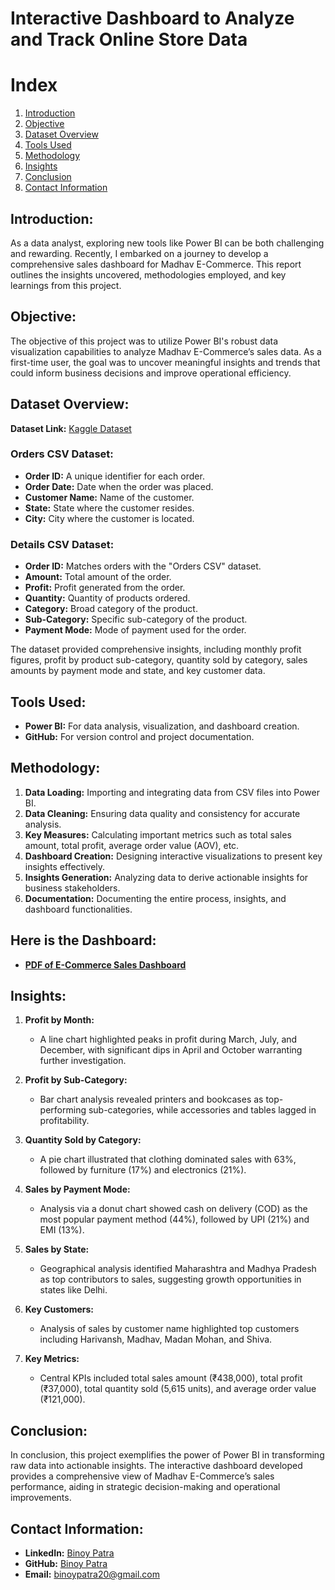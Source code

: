 # Interactive Dashboard to Analyze and Track Online Store Data

# Index

1. [Introduction](#introduction)
2. [Objective](#objective)
3. [Dataset Overview](#dataset-overview)
4. [Tools Used](#tools-used)
5. [Methodology](#methodology)
6. [Insights](#insights)
7. [Conclusion](#conclusion)
8. [Contact Information](#contact-information)

## Introduction:
As a data analyst, exploring new tools like Power BI can be both challenging and rewarding. Recently, I embarked on a journey to develop a comprehensive sales dashboard for Madhav E-Commerce. This report outlines the insights uncovered, methodologies employed, and key learnings from this project.

## Objective:
The objective of this project was to utilize Power BI's robust data visualization capabilities to analyze Madhav E-Commerce’s sales data. As a first-time user, the goal was to uncover meaningful insights and trends that could inform business decisions and improve operational efficiency.

## Dataset Overview:
**Dataset Link:** [Kaggle Dataset](https://www.kaggle.com/datasets/mohammadkaiftahir/madhav-store-dataset)

### Orders CSV Dataset:
- **Order ID:** A unique identifier for each order.
- **Order Date:** Date when the order was placed.
- **Customer Name:** Name of the customer.
- **State:** State where the customer resides.
- **City:** City where the customer is located.

### Details CSV Dataset:
- **Order ID:** Matches orders with the "Orders CSV" dataset.
- **Amount:** Total amount of the order.
- **Profit:** Profit generated from the order.
- **Quantity:** Quantity of products ordered.
- **Category:** Broad category of the product.
- **Sub-Category:** Specific sub-category of the product.
- **Payment Mode:** Mode of payment used for the order.

The dataset provided comprehensive insights, including monthly profit figures, profit by product sub-category, quantity sold by category, sales amounts by payment mode and state, and key customer data.

## Tools Used:
- **Power BI:** For data analysis, visualization, and dashboard creation.
- **GitHub:** For version control and project documentation.

## Methodology:
1. **Data Loading:** Importing and integrating data from CSV files into Power BI.
2. **Data Cleaning:** Ensuring data quality and consistency for accurate analysis.
3. **Key Measures:** Calculating important metrics such as total sales amount, total profit, average order value (AOV), etc.
4. **Dashboard Creation:** Designing interactive visualizations to present key insights effectively.
5. **Insights Generation:** Analyzing data to derive actionable insights for business stakeholders.
6. **Documentation:** Documenting the entire process, insights, and dashboard functionalities.

## Here is the Dashboard: 
- **[PDF of E-Commerce Sales Dashboard]()**
## Insights:
1. **Profit by Month:**
   - A line chart highlighted peaks in profit during March, July, and December, with significant dips in April and October warranting further investigation.

2. **Profit by Sub-Category:**
   - Bar chart analysis revealed printers and bookcases as top-performing sub-categories, while accessories and tables lagged in profitability.

3. **Quantity Sold by Category:**
   - A pie chart illustrated that clothing dominated sales with 63%, followed by furniture (17%) and electronics (21%).

4. **Sales by Payment Mode:**
   - Analysis via a donut chart showed cash on delivery (COD) as the most popular payment method (44%), followed by UPI (21%) and EMI (13%).

5. **Sales by State:**
   - Geographical analysis identified Maharashtra and Madhya Pradesh as top contributors to sales, suggesting growth opportunities in states like Delhi.

6. **Key Customers:**
   - Analysis of sales by customer name highlighted top customers including Harivansh, Madhav, Madan Mohan, and Shiva.

7. **Key Metrics:**
   - Central KPIs included total sales amount (₹438,000), total profit (₹37,000), total quantity sold (5,615 units), and average order value (₹121,000).

## Conclusion:
In conclusion, this project exemplifies the power of Power BI in transforming raw data into actionable insights. The interactive dashboard developed provides a comprehensive view of Madhav E-Commerce’s sales performance, aiding in strategic decision-making and operational improvements.

## Contact Information:
- **LinkedIn:** [Binoy Patra](https://www.linkedin.com/in/binoy-patra-b9277b1b2?utm_source=share&utm_campaign=share_via&utm_content=profile&utm_medium=android_app)
- **GitHub:** [Binoy Patra](https://github.com/binoy-patra)
- **Email:** binoypatra20@gmail.com
